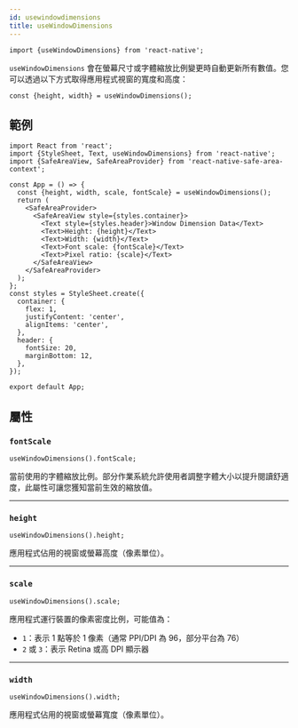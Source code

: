 ```yaml
---
id: usewindowdimensions
title: useWindowDimensions
---
```


```tsx
import {useWindowDimensions} from 'react-native';
```

`useWindowDimensions` 會在螢幕尺寸或字體縮放比例變更時自動更新所有數值。您可以透過以下方式取得應用程式視窗的寬度和高度：

```tsx
const {height, width} = useWindowDimensions();
```

## 範例

```SnackPlayer name=useWindowDimensions&supportedPlatforms=ios,android
import React from 'react';
import {StyleSheet, Text, useWindowDimensions} from 'react-native';
import {SafeAreaView, SafeAreaProvider} from 'react-native-safe-area-context';

const App = () => {
  const {height, width, scale, fontScale} = useWindowDimensions();
  return (
    <SafeAreaProvider>
      <SafeAreaView style={styles.container}>
        <Text style={styles.header}>Window Dimension Data</Text>
        <Text>Height: {height}</Text>
        <Text>Width: {width}</Text>
        <Text>Font scale: {fontScale}</Text>
        <Text>Pixel ratio: {scale}</Text>
      </SafeAreaView>
    </SafeAreaProvider>
  );
};
const styles = StyleSheet.create({
  container: {
    flex: 1,
    justifyContent: 'center',
    alignItems: 'center',
  },
  header: {
    fontSize: 20,
    marginBottom: 12,
  },
});

export default App;
```

## 屬性

### `fontScale`

```tsx
useWindowDimensions().fontScale;
```

當前使用的字體縮放比例。部分作業系統允許使用者調整字體大小以提升閱讀舒適度，此屬性可讓您獲知當前生效的縮放值。

---

### `height`

```tsx
useWindowDimensions().height;
```

應用程式佔用的視窗或螢幕高度（像素單位）。

---

### `scale`

```tsx
useWindowDimensions().scale;
```

應用程式運行裝置的像素密度比例，可能值為：

- `1`：表示 1 點等於 1 像素（通常 PPI/DPI 為 96，部分平台為 76）
- `2` 或 `3`：表示 Retina 或高 DPI 顯示器

---

### `width`

```tsx
useWindowDimensions().width;
```

應用程式佔用的視窗或螢幕寬度（像素單位）。